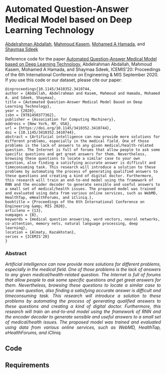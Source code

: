 # Automated Question-Answer Medical Model based on Deep Learning Technology 


[Abdelrahman Abdallah](https://scholar.google.com/citations?user=uoXhF1QAAAAJ&hl=ar),
[Mahmoud Kasem](),
[Mohamed A Hamada](),
and [Shaymaa Sdeek]() 



Reference code for the paper [ Automated Question-Answer Medical Model based on Deep Learning Technology.](https://dl.acm.org/doi/10.1145/3410352.3410744) Abdelrahman Abdallah, Mahmoud Kasem, Mohamed A Hamada, and Shaymaa Sdeek, ICEMIS'20: Proceedings of the 6th International Conference on Engineering & MIS September 2020. If you use this code or our dataset, please cite our paper:


```
@inproceedings{10.1145/3410352.3410744,
author = {Abdallah, Abdelrahman and Kasem, Mahmoud and Hamada, Mohamed A. and Sdeek, Shaymaa},
title = {Automated Question-Answer Medical Model Based on Deep Learning Technology},
year = {2020},
isbn = {9781450377362},
publisher = {Association for Computing Machinery},
address = {New York, NY, USA},
url = {https://doi.org/10.1145/3410352.3410744},
doi = {10.1145/3410352.3410744},
abstract = {Artificial intelligence can now provide more solutions for different problems, especially in the medical field. One of those problems is the lack of answers to any given medical/health-related question. The Internet is full of forums that allow people to ask some specific questions and get great answers for them. Nevertheless, browsing these questions to locate a similar case to your own question, also finding a satisfying accurate answer is difficult and timeconsuming task. This research will introduce a solution to these problems by automating the process of generating qualified answers to these questions and creating a kind of digital doctor. Furthermore, this research will train an end-to-end model using the framework of RNN and the encoder decoder to generate sensible and useful answers to a small set of medical/health issues. The proposed model was trained and evaluated using data from various online services, such as WebMD, HealthTap, eHealthForums, and iCliniq.},
booktitle = {Proceedings of the 6th International Conference on Engineering &amp; MIS 2020},
articleno = {13},
numpages = {8},
keywords = {medical question answering, word vectors, neural networks, co-attention, memory nets, natural language processing, deep learning},
location = {Almaty, Kazakhstan},
series = {ICEMIS'20}
}
```

### Abstract
*<p align="justify">
Artificial intelligence can now provide more solutions for different problems, especially in the medical field. One of those problems is the lack of answers to any given medical/health-related question. The Internet is full of forums that allow people to ask some specific questions and get great answers for them. Nevertheless, browsing these questions to locate a similar case to your own question, also finding a satisfying accurate answer is difficult and timeconsuming task. This research will introduce a solution to these problems by automating the process of generating qualified answers to these questions and creating a kind of digital doctor. Furthermore, this research will train an end-to-end model using the framework of RNN and the encoder decoder to generate sensible and useful answers to a small set of medical/health issues. The proposed model was trained and evaluated using data from various online services, such as WebMD, HealthTap, eHealthForums, and iCliniq.</p>*


## Code










## Requirements


